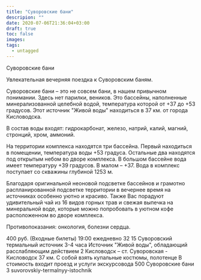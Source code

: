 ```yaml
---
title: "Суворовские бани"
descripion: ""
date: 2020-07-06T21:36:04+03:00
draft: true
toc: false
images:
tags:
  - untagged
---
```


Суворовские бани <p>Увлекательная вечерняя поездка к Суворовским баням. </p> <p>Суворовские бани – это не совсем бани, в нашем привычном понимании. Здесь нет парилки, веников. Это бассейны, наполненные минерализованной целебной водой, температура которой от +37 до +53 градусов. Этот источник "Живой воды" находиться в 37 км. от города Кисловодска.</p> <p>В состав воды входят: гидрокарбонат, железо, натрий, калий, магний, стронций, хром, аммоний. </p><p>На территории комплекса находятся три бассейна. Первый находиться в помещении, температура воды +53 градуса. Остальные два находятся под открытым небом во дворе комплекса. В большом бассейне вода имеет температуру +39 градусов. В малом – +37. Вода в комплекс поступает со скважины глубиной 1253 м. </p> <p>Благодаря оригинальной неоновой подсветке бассейнов и грамотно распланированной подсветке территории в вечернее время на источниках особенно уютно и красиво. Также Вас порадуют удивительный чай из 16 видов горных трав и свежая выпечка на минеральной воде, которые можно попробовать в уютном кофе расположенном во дворе комплекса. </p> <p>Противопоказания: онкология, болезни сердца.</p> 400 руб. (Входные билеты) 19:00 ежедневно 32 15 Суворовский термальный источник 3-4 часа Источник "Живой воды", обладающий расслабляющим действием 2 Кисловодск – ст. Суворовская - Кисловодск 37 км. С собой взять купальные костюмы, полотенце В стоимость входит проезд и услуги экскурсовода 500 Суворовские бани 3 suvorovskiy-termalnyy-istochnik
